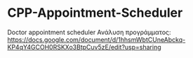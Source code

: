 # CPP-Appointment-Scheduler
Doctor appointment scheduler
Ανάλυση προγράμματος: https://docs.google.com/document/d/1hhsmWbtCUneAbckq-KP4qY4GCOH0RSKXo3BtpCuv5zE/edit?usp=sharing
